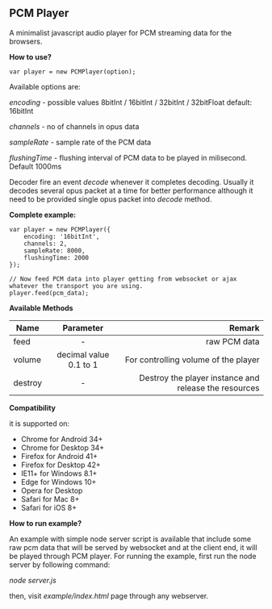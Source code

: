 PCM Player
-----------
A minimalist javascript audio player for PCM streaming data for the browsers.

**How to use?**

    var player = new PCMPlayer(option);

Available options are:

*encoding* - possible values 8bitInt / 16bitInt / 32bitInt / 32bitFloat default: 16bitInt

*channels* - no of channels in opus data

*sampleRate* - sample rate of the PCM data

*flushingTime* - flushing interval of PCM data to be played in milisecond. Default 1000ms 

Decoder fire an event *decode* whenever it completes decoding. Usually it decodes several opus packet at a time for better performance although it need to be provided single opus packet into *decode* method.

**Complete example:**

    var player = new PCMPlayer({
        encoding: '16bitInt',
        channels: 2,
        sampleRate: 8000,
        flushingTime: 2000
    });
    
    // Now feed PCM data into player getting from websocket or ajax whatever the transport you are using.
    player.feed(pcm_data);

**Available Methods**

| Name        | Parameter           | Remark  |
| ------------- |:-------------:| -----:|
| feed      | - | raw PCM data | Usually get from ajax or websocket
| volume      | decimal value 0.1 to 1      |  For controlling volume of the player  |
| destroy | -      |    Destroy the player instance and release the resources |
  
 **Compatibility**
 
   it is supported on:

 * Chrome for Android 34+
 * Chrome for Desktop 34+
 * Firefox for Android 41+
 * Firefox for Desktop 42+
 * IE11+ for Windows 8.1+
 * Edge for Windows 10+
 * Opera for Desktop
 * Safari for Mac 8+
 * Safari for iOS 8+

**How to run example?**

An example with simple node server script is available that include some raw pcm data that will be served by websocket and at the client end, it will be played through PCM player. For running the example, first run the node server by following command:

*node server.js*

then, visit *example/index.html* page through any webserver.

